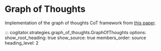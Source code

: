 # Graph of Thoughts

Implementation of the graph of thoughts CoT framework from [this paper](https://arxiv.org/abs/2308.09687).

::: cogitator.strategies.graph_of_thoughts.GraphOfThoughts
    options:
        show_root_heading: true
        show_source: true
        members_order: source
        heading_level: 2
